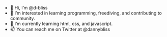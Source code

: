 - 👋 Hi, I’m @d-bliss
- 👀 I’m interested in learning programming, freediving, and contributing to community. 
- 🌱 I’m currently learning html, css, and javascript.
- 📫 You can reach me on Twitter at @dannybliss

<!---
d-bliss/d-bliss is a ✨ special ✨ repository because its `README.md` (this file) appears on your GitHub profile.
You can click the Preview link to take a look at your changes.
--->
